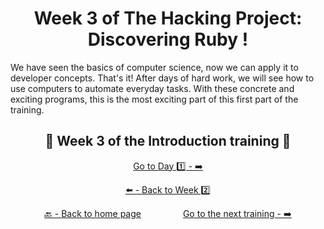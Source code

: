 <h1 align="center">Week 3 of The Hacking Project: Discovering Ruby !</h1>

We have seen the basics of computer science, now we can apply it to developer concepts.
That's it! After days of hard work, we will see how to use computers to automate everyday tasks. With these concrete and exciting programs, this is the most exciting part of this first part of the training.

<h2 align="center">🎉 Week 3 of the Introduction training 🎉</h2>

<div align="center">
  
  [Go to Day 1️⃣ - ➡️](https://github.com/BenjaminCharmes/THP_Introduction/tree/main/Week_3/Day_1)


</div>

<div align="center">
  
  [⬅️ - Back to Week 2️⃣](https://github.com/BenjaminCharmes/THP_Introduction/tree/main/Week_2)

</div>

<div align="center">

  [🔙 - Back to home page](https://github.com/BenjaminCharmes/THP_Introduction)
  &nbsp;&nbsp;&nbsp;&nbsp;&nbsp;&nbsp;&nbsp;&nbsp;&nbsp;&nbsp;&nbsp;&nbsp;&nbsp;&nbsp;&nbsp;
  [Go to the next training - ➡️](https://github.com/BenjaminCharmes/THP_FullStack)

</div>
